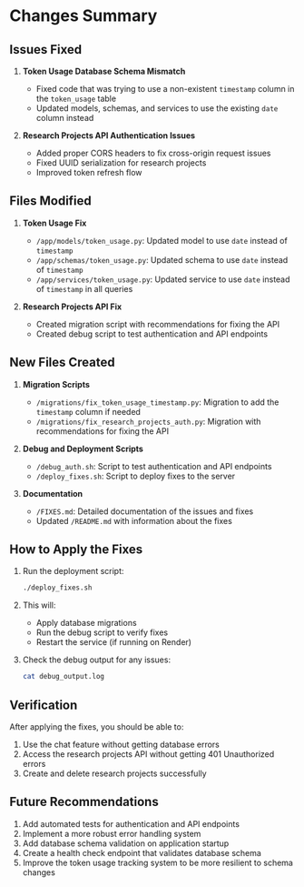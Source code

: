 # Changes Summary

## Issues Fixed

1. **Token Usage Database Schema Mismatch**
   - Fixed code that was trying to use a non-existent `timestamp` column in the `token_usage` table
   - Updated models, schemas, and services to use the existing `date` column instead

2. **Research Projects API Authentication Issues**
   - Added proper CORS headers to fix cross-origin request issues
   - Fixed UUID serialization for research projects
   - Improved token refresh flow

## Files Modified

1. **Token Usage Fix**
   - `/app/models/token_usage.py`: Updated model to use `date` instead of `timestamp`
   - `/app/schemas/token_usage.py`: Updated schema to use `date` instead of `timestamp`
   - `/app/services/token_usage.py`: Updated service to use `date` instead of `timestamp` in all queries

2. **Research Projects API Fix**
   - Created migration script with recommendations for fixing the API
   - Created debug script to test authentication and API endpoints

## New Files Created

1. **Migration Scripts**
   - `/migrations/fix_token_usage_timestamp.py`: Migration to add the `timestamp` column if needed
   - `/migrations/fix_research_projects_auth.py`: Migration with recommendations for fixing the API

2. **Debug and Deployment Scripts**
   - `/debug_auth.sh`: Script to test authentication and API endpoints
   - `/deploy_fixes.sh`: Script to deploy fixes to the server

3. **Documentation**
   - `/FIXES.md`: Detailed documentation of the issues and fixes
   - Updated `/README.md` with information about the fixes

## How to Apply the Fixes

1. Run the deployment script:
   ```bash
   ./deploy_fixes.sh
   ```

2. This will:
   - Apply database migrations
   - Run the debug script to verify fixes
   - Restart the service (if running on Render)

3. Check the debug output for any issues:
   ```bash
   cat debug_output.log
   ```

## Verification

After applying the fixes, you should be able to:

1. Use the chat feature without getting database errors
2. Access the research projects API without getting 401 Unauthorized errors
3. Create and delete research projects successfully

## Future Recommendations

1. Add automated tests for authentication and API endpoints
2. Implement a more robust error handling system
3. Add database schema validation on application startup
4. Create a health check endpoint that validates database schema
5. Improve the token usage tracking system to be more resilient to schema changes
